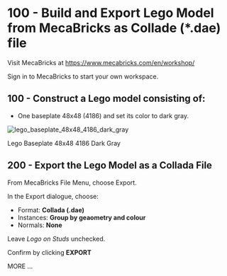 # 100 - Build and Export Lego Model from MecaBricks as Collade (*.dae) file

Visit MecaBricks at https://www.mecabricks.com/en/workshop/

Sign in to MecaBricks to start your own workspace.

## 100 - Construct a Lego model consisting of:

- One baseplate 48x48 (4186) and set its color to dark gray.

![lego_baseplate_48x48_4186_dark_gray](https://github.com/vanHeemstraSystems/threejs-collada-gltf/assets/1499433/5cd93d45-c67c-4372-9d47-40c3f54bc692)

Lego Baseplate 48x48 4186 Dark Gray

## 200 - Export the Lego Model as a Collada File

From MecaBricks File Menu, choose Export.

In the Export dialogue, choose:

- Format: **Collada (.dae)**
- Instances: **Group by geaometry and colour**
- Normals: **None**

Leave *Logo on Studs* unchecked.

Confirm by clicking **EXPORT**

MORE ...
